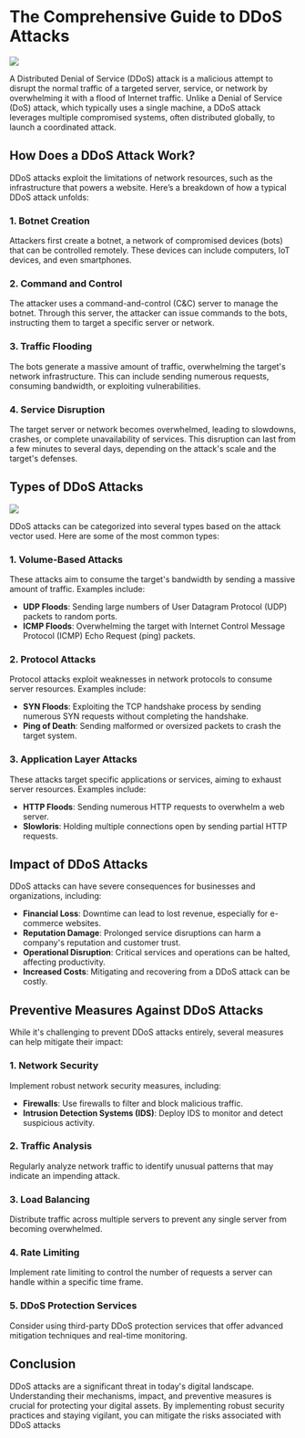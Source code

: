 # The Comprehensive Guide to DDoS Attacks

![](image/General_Blog_15_Infographics_2_INME_06_29_2022.jpg)

A Distributed Denial of Service (DDoS) attack is a malicious attempt to disrupt the normal traffic of a targeted server, service, or network by overwhelming it with a flood of Internet traffic. Unlike a Denial of Service (DoS) attack, which typically uses a single machine, a DDoS attack leverages multiple compromised systems, often distributed globally, to launch a coordinated attack.

## How Does a DDoS Attack Work?

DDoS attacks exploit the limitations of network resources, such as the infrastructure that powers a website. Here’s a breakdown of how a typical DDoS attack unfolds:

### 1. Botnet Creation

Attackers first create a botnet, a network of compromised devices (bots) that can be controlled remotely. These devices can include computers, IoT devices, and even smartphones.

### 2. Command and Control

The attacker uses a command-and-control (C&C) server to manage the botnet. Through this server, the attacker can issue commands to the bots, instructing them to target a specific server or network.

### 3. Traffic Flooding

The bots generate a massive amount of traffic, overwhelming the target's network infrastructure. This can include sending numerous requests, consuming bandwidth, or exploiting vulnerabilities.

### 4. Service Disruption

The target server or network becomes overwhelmed, leading to slowdowns, crashes, or complete unavailability of services. This disruption can last from a few minutes to several days, depending on the attack's scale and the target's defenses.

## Types of DDoS Attacks

![](image/77.png)

DDoS attacks can be categorized into several types based on the attack vector used. Here are some of the most common types:

### 1. Volume-Based Attacks

These attacks aim to consume the target's bandwidth by sending a massive amount of traffic. Examples include:

- **UDP Floods**: Sending large numbers of User Datagram Protocol (UDP) packets to random ports.
- **ICMP Floods**: Overwhelming the target with Internet Control Message Protocol (ICMP) Echo Request (ping) packets.

### 2. Protocol Attacks

Protocol attacks exploit weaknesses in network protocols to consume server resources. Examples include:

- **SYN Floods**: Exploiting the TCP handshake process by sending numerous SYN requests without completing the handshake.
- **Ping of Death**: Sending malformed or oversized packets to crash the target system.

### 3. Application Layer Attacks

These attacks target specific applications or services, aiming to exhaust server resources. Examples include:

- **HTTP Floods**: Sending numerous HTTP requests to overwhelm a web server.
- **Slowloris**: Holding multiple connections open by sending partial HTTP requests.

## Impact of DDoS Attacks

DDoS attacks can have severe consequences for businesses and organizations, including:

- **Financial Loss**: Downtime can lead to lost revenue, especially for e-commerce websites.
- **Reputation Damage**: Prolonged service disruptions can harm a company's reputation and customer trust.
- **Operational Disruption**: Critical services and operations can be halted, affecting productivity.
- **Increased Costs**: Mitigating and recovering from a DDoS attack can be costly.

## Preventive Measures Against DDoS Attacks

While it's challenging to prevent DDoS attacks entirely, several measures can help mitigate their impact:

### 1. Network Security

Implement robust network security measures, including:

- **Firewalls**: Use firewalls to filter and block malicious traffic.
- **Intrusion Detection Systems (IDS)**: Deploy IDS to monitor and detect suspicious activity.

### 2. Traffic Analysis

Regularly analyze network traffic to identify unusual patterns that may indicate an impending attack.

### 3. Load Balancing

Distribute traffic across multiple servers to prevent any single server from becoming overwhelmed.

### 4. Rate Limiting

Implement rate limiting to control the number of requests a server can handle within a specific time frame.

### 5. DDoS Protection Services

Consider using third-party DDoS protection services that offer advanced mitigation techniques and real-time monitoring.

## Conclusion

DDoS attacks are a significant threat in today's digital landscape. Understanding their mechanisms, impact, and preventive measures is crucial for protecting your digital assets. By implementing robust security practices and staying vigilant, you can mitigate the risks associated with DDoS attacks
